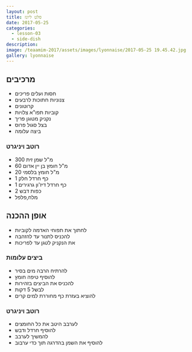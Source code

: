 ```yaml
---
layout: post
title: סלט ליונז
date: 2017-05-25
categories:
  - lesson-03
  - side-dish
description: 
image: /teaamim-2017/assets/images/lyonnaise/2017-05-25 19.45.42.jpg
gallery: lyonnaise
---
```


## מרכיבים

- חסות ועלים פריכים
- צנוניות חתוכות לרבעים
- קרוטונים
- קוביות תפו"א צלויות
- נקניק מטוגן פריך
- בצל סגול פרוס
- ביצה עלומה

### רוטב ויניגרט
- 300 מ"ל שמן זית
- 60 מ"ל חומץ בן יין אדום
- 20 מ"ל חומץ בלסמי
- 1 כף חרדל חלק
- 1 כף חרדל דיז'ון גרגירים
- 2 כפות דבש
- מלח,פלפל

## אופן ההכנה
- לחתוך את תפוחי האדמה לקוביות
- להכניס לתנור עד להזהבה
- את הנקניק לטגן עד לפריכות

### ביצים עלומות
- להרתיח הרבה מים בסיר
- להוסיף טיפה חומץ
- להכניס את הביצים בזהירות
- לבשל 5 דקות
- להוציא בעזרת כף מחוררת למים קרים

### רוטב ויניגרט
- לערבב היטב את כל החומצים
- להוסיף חרדל ודבש
- להמשיך לערבב
- להוסיף את השמן בהדרגה תוך כדי ערבוב
